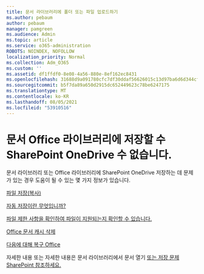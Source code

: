 ```yaml
---
title: 문서 라이브러리에 폴더 또는 파일 업로드하기
ms.author: pebaum
author: pebaum
manager: pamgreen
ms.audience: Admin
ms.topic: article
ms.service: o365-administration
ROBOTS: NOINDEX, NOFOLLOW
localization_priority: Normal
ms.collection: Adm_O365
ms.custom: ''
ms.assetid: df1ffdf0-8e08-4a56-880e-8ef162ec8431
ms.openlocfilehash: 31688d9a091780cfc7df30ddaf56626015c13d97ba6d6d344cf93b3536c2e0e7
ms.sourcegitcommit: b5f7da89a650d2915dc652449623c78be6247175
ms.translationtype: MT
ms.contentlocale: ko-KR
ms.lasthandoff: 08/05/2021
ms.locfileid: "53910516"
---
```

# <a name="cannot-save-office-documents-to-sharepoint-or-onedrive-document-libraries"></a>문서 Office 라이브러리에 저장할 수 SharePoint OneDrive 수 없습니다.

문서 라이브러리 또는 Office 라이브러리에 SharePoint OneDrive 저장하는 데 문제가 있는 경우 도움이 될 수 있는 몇 가지 정보가 있습니다.

[파일 저장(복사)](https://support.office.com/article/save-a-file-in-microsoft-office-a7f0a209-ad22-4212-bb53-6cd8e801a6fb)

[자동 저장이란 무엇입니까?](https://support.office.com/article/what-is-autosave-6d6bd723-ebfd-4e40-b5f6-ae6e8088f7a5)

[파일 제한 사항을 확인하여 파일이 지원되는지 확인할 수 있습니다.](https://support.office.com/article/Invalid-file-names-and-file-types-in-OneDrive-OneDrive-for-Business-and-SharePoint-64883a5d-228e-48f5-b3d2-eb39e07630fa)

[Office 문서 캐시 삭제](https://support.office.com/article/Delete-your-Office-Document-Cache-b1d3765e-d71b-4bb8-99ca-acd22c42995d)

[다음에 대해 복구 Office](https://support.office.com/Article/Repair-an-Office-application-7821d4b6-7c1d-4205-aa0e-a6b40c5bb88b)

자세한 내용 또는 자세한 내용은 문서 라이브러리에서 문서 열기 [또는 저장 문제 SharePoint 참조하세요.](https://support.office.com/article/Fix-problems-opening-documents-in-SharePoint-libraries-31329FA1-4AD0-47FC-95D8-BB0C5B12A536)


